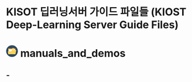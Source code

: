 # KISOT 딥러닝서버 가이드 파일들 (KIOST Deep-Learning Server Guide Files)


# ![folder](./manuals_and_demos/folder.png)&nbsp;manuals_and_demos
## - 
